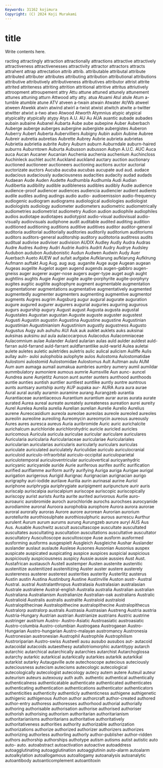 ```yaml
---
Keywords: 31162 kojimura
Copyright: (C) 2024 Koji Murakami
---
```


# title

Write contents here.



racting
attractingly attraction attractionally attractions attractive attractively attractiveness attractivenesses attractivity attractor
attractors attracts attrahent attrap attrectation attrib attrib. attributable attributal attribute
attributed attributer attributes attributing attribution attributional attributions attributive attributively attributiveness
attributives attributor attrist attrite attrited attriteness attriting attrition attritional attritive
attritus attriutively attroopment attroupement attry Attu attune attuned attunely attunement
attunes attuning atturn Attwood atty atty. atua Atuami Atul atule
Atum a-tumble atumble atune ATV atveen a-twain atwain Atwater At/Wb
atweel atween Atwekk atwin atwind atwirl a-twist atwist atwitch atwite
a-twitter atwitter atwixt a-two atwo Atwood Atworth Atymnius atypic atypical
atypicality atypically atypy Atys A.U. AU Au AUA auantic aubade
aubades aubain aubaine Aubanel Aubarta Aube aube aubepine Auber Auberbach
Auberge auberge auberges aubergine aubergiste aubergistes Auberon Auberry Aubert Auberta
Aubervilliers Aubigny Aubin aubin Aubine Aubree Aubreir aubretia aubretias Aubrette
Aubrey Aubrie aubrieta aubrietas Aubrietia aubrietia aubrite Aubry Auburn auburn
Auburndale auburn-haired auburns Auburntown Auburta Aubusson aubusson Aubyn A.U.C. AUC
Auca auca Aucan Aucaner Aucanian Auchenia auchenia auchenium Auchincloss Auchinleck
auchlet aucht Auckland auckland auctary auction auctionary auctioned auctioneer auctioneers
auctioning auctions auctor auctorial auctorizate auctors Aucuba aucuba aucubas aucupate
aud aud. audace audacious audaciously audaciousness audacities audacity audad audads
Audaean Aude Auden Audette Audhumbla Audhumla Audi Audian Audibertia audibility
audible audibleness audibles audibly Audie audience audience-proof audiencer audiences audiencia
audiencier audient audients audile audiles auding audings audio audio- audioemission
audio-frequency audiogenic audiogram audiograms audiological audiologies audiologist audiologists audiology audiometer
audiometers audiometric audiometrically audiometries audiometrist audiometry Audion audion audiophile audiophiles
audios audiotape audiotapes audiotypist audio-visual audiovisual audio-visually audiovisuals audiphone audit
auditable audited auditing audition auditioned auditioning auditions auditive auditives auditor
auditor-general auditoria auditorial auditorially auditories auditorily auditorium auditoriums auditors auditors-general
auditorship auditory auditotoria auditress audits auditual audivise audiviser audivision AUDIX
Audley Audly Audra Audras Audre Audres Audrey Audri Audrie Audris
Audrit Audry Audrye Audsley Audubon audubon Audubonistic Audun Audwen Audwin
Audy Auer Auerbach Aueto AUEW auf aufait aufgabe Aufklarung aufklarung
Aufklrung Aufmann auftakt Aug Aug. aug aug. auganite Auge auge
Augean augean Augeas augelite Augelot augen augend augends augen-gabbro augen-gneiss
auger augerer auger-nose augers auger-type auget augh aught aughtlins aughts
Augie Augier augite augite-porphyrite augite-porphyry augites augitic augitite augitophyre augment
augmentable augmentation augmentationer augmentations augmentative augmentatively augmented augmentedly augmenter augmenters
augmenting augmentive augmentor augments Augres augrim Augsburg augur augural augurate
auguration augure augured augurer augurers augurial auguries auguring augurous augurs
augurship augury August august Augusta augusta augustal Augustales Augustan augustan
Auguste auguste auguster augustest Augusti Augustin augustin Augustina Augustine augustine
Augustinian augustinian Augustinianism Augustinism augustly augustness Augusto Augustus Augy auh
auhuhu AUI Auk auk auklet auklets auks auksinai auksinas auksinu
aul aula aulacocarpous Aulacodus Aulacomniaceae Aulacomnium aulae Aulander Aulard aularian
aulas auld aulder auldest auld-farran auld-farrand auld-farrant auldfarrantlike auld-warld Aulea
auletai aulete auletes auletic auletrides auletris aulic aulical aulicism Auliffe
Aulis aullay auln- auloi aulophobia aulophyte aulos Aulostoma Aulostomatidae Aulostomi
aulostomid Aulostomidae Aulostomus Ault Aultman aulu AUM Aum aum aumaga
aumail aumakua aumbries aumbry aumery aumil aumildar aummbulatory aumoniere aumous
aumrie Aumsville Aun aunc- auncel Aundrea aune Aunjetitz Aunson aunt
aunter aunters aunthood aunthoods auntie aunties auntish auntlier auntliest auntlike
auntly auntre auntrous aunts auntsary auntship aunty AUP aupaka aur-
AURA Aura aura aurae Aural aural aurally auramin auramine aurang
Aurangzeb aurantia Aurantiaceae aurantiaceous Aurantium aurantium aurar auras aurata aurate
aurated Aurea aureal aureate aureately aureateness aureation aurei aureity Aurel
Aurelea Aurelia aurelia Aurelian aurelian Aurelie Aurelio Aurelius aurene Aureocasidium
aureola aureolae aureolas aureole aureoled aureoles aureolin aureoline aureoling Aureomycin
aureomycin aureous aureously Aures aures auresca aureus Auria auribromide Auric
auric aurichalcite aurichalcum aurichloride aurichlorohydric auricle auricled auricles auricomous Auricula
auricula auriculae auricular auriculare auriculares Auricularia auricularia Auriculariaceae auriculariae Auriculariales
auricularian auricularias auricularis auricularly auriculars auriculas auriculate auriculated auriculately Auriculidae
auriculo auriculocranial auriculoid auriculo-infraorbital auriculo-occipital auriculoparietal auriculotemporal auriculoventricular auriculovertical auricyanhydric
auricyanic auricyanide auride Aurie auriferous aurifex aurific aurification aurified auriflamme
auriform aurify aurifying Auriga auriga Aurigae aurigal aurigation aurigerous Aurigid
Aurignac Aurignacian aurignacian aurigo aurigraphy auri-iodide aurilave Aurilia aurin aurinasal
aurine Auriol auriphone auriphrygia auriphrygiate auripigment auripuncture aurir auris auriscalp
auriscalpia auriscalpium auriscope auriscopic auriscopically auriscopy aurist aurists Aurita aurite
aurited aurivorous Aurlie auro- auroauric aurobromide auroch aurochloride aurochs aurochses
aurocyanide aurodiamine auronal Auroora aurophobia aurophore Aurora aurora aurorae auroral
aurorally auroras Aurore aurore aurorean Aurorian aurorium aurotellurite aurothiosulphate aurothiosulphuric
aurous aurrescu Aurthur aurulent Aurum aurum aurums aurung Aurungzeb aurure
auryl AUS Aus Aus. Ausable Auschwitz auscult auscultascope auscultate auscultated
auscultates auscultating auscultation auscultations auscultative auscultator auscultatory Auscultoscope auscultoscope Ause
ausform ausformed ausforming ausforms ausgespielt Ausgleich Ausgleiche Aushar Auslander auslander
auslaut auslaute Auslese Ausones Ausonian Ausonius auspex auspicate auspicated auspicating
auspice auspices auspicial auspicious auspiciously auspiciousness auspicy Aussie aussie aussies
Aust Aust. Austafrican austausch Austell austemper Austen austenite austenitic austenitize
austenitized austenitizing Auster auster austere austerely austereness austerer austerest austerities
austerity Austerlitz austerus Austin austin Austina Austinburg Austine Austinville Auston
austr- Austral Austral. austral Australanthropus Australasia Australasian australasian Australe australene
Austral-english Australia australia Australian australian Australiana Australianism Australianize Australian-oak australians
Australic Australioid Australis australis australite Australoid australoid Australopithecinae Australopithecine australopithecine
Australopithecus Australorp australorp australs Austrasia Austrasian Austreng Austria austria Austria-Hungary
Austrian austrian Austrianize austrians Austric austrine austringer austrium Austro- Austro-Asiatic
Austroasiatic austroasiatic Austro-columbia Austro-columbian Austrogaea Austrogaean Austro-Hungarian Austro-hungarian Austro-malayan austromancy
Austronesia Austronesian austronesian Austrophil Austrophile Austrophilism Austroriparian Austro-swiss Austwell ausu
ausubo ausubos aut- autacoid autacoidal autacoids autaesthesy autallotriomorphic autantitypy autarch
autarchic autarchical autarchically autarchies autarchist Autarchoglossa autarchy autarkic autarkical autarkically
autarkies autarkik autarkikal autarkist autarky Autaugaville aute autechoscope autecious auteciously
auteciousness autecism autecisms autecologic autecological autecologically autecologist autecology autecy autem
autere Auteuil auteur auteurism auteurs autexousy auth auth. authentic authentical
authentically authenticalness authenticatable authenticate authenticated authenticates authenticating authentication authentications authenticator
authenticators authenticities authenticity authenticly authenticness authigene authigenetic authigenic authigenous Authon
author authorcraft author-created authored author-entry authoress authoresses authorhood authorial authorially
authoring authorisable authorisation authorise authorised authoriser authorish authorising authorism authoritarian
authoritarianism authoritarianisms authoritarians authoritative authoritatively authoritativeness authorities authority authorizable authorization
authorizations authorize authorized authorizer authorizers authorizes authorizing authorless authorling authorly
author-publisher author-ridden authors authorship authorships authotype autism autisms autist autistic
auto auto- auto. autoabstract autoactivation autoactive autoaddress autoagglutinating autoagglutination autoagglutinin
auto-alarm autoalarm autoalkylation autoallogamous autoallogamy autoanalysis autoanalytic autoantibody autoanticomplement autoantitoxin
